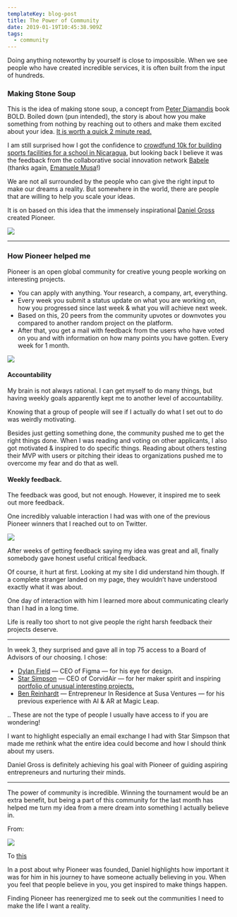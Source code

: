 ```yaml
---
templateKey: blog-post
title: The Power of Community
date: 2019-01-19T10:45:38.909Z
tags:
  - community
---
```


Doing anything noteworthy by yourself is close to impossible. When we see people
who have created incredible services, it is often built from the input of
hundreds.

### Making Stone Soup

This is the idea of making stone soup, a concept from [Peter
Diamandis](https://medium.com/@PeterDiamandis) book BOLD. Boiled down (pun
intended), the story is about how you make something from nothing by reaching
out to others and make them excited about your idea. [It is worth a quick 2
minute read.](https://www.diamandis.com/blog/stone-soup)

I am still surprised how I got the confidence to [crowdfund 10k for building
sports facilities for a school in
Nicaragua](https://www.youtube.com/watch?v=5lpXoREGyEQ), but looking back I
believe it was the feedback from the collaborative social innovation network
[Babele](https://babele.co/) (thanks again, [Emanuele
Musa](https://medium.com/@emanuele.musa)!)

We are not all surrounded by the people who can give the right input to make our
dreams a reality. But somewhere in the world, there are people that are willing
to help you scale your ideas.

It is on based on this idea that the immensely inspirational [Daniel
Gross](https://medium.com/@danielgross) created Pioneer.

![](https://cdn-images-1.medium.com/max/2000/1*Ea9ztl5Xc4ZuZsttiot4_Q.png)

---

### How Pioneer helped me

Pioneer is an open global community for creative young people working on
interesting projects.

- You can apply with anything. Your research, a company, art, everything.
- Every week you submit a status update on what you are working on, how you
  progressed since last week & what you will achieve next week.
- Based on this, 20 peers from the community upvotes or downvotes you compared to
  another random project on the platform.
- After that, you get a mail with feedback from the users who have voted on you
  and with information on how many points you have gotten. Every week for 1 month.

![](https://cdn-images-1.medium.com/max/1600/1*G6gZJOcedCpcz_KQb4sndw.png)

#### Accountability

My brain is not always rational. I can get myself to do many things, but having
weekly goals apparently kept me to another level of accountability.

Knowing that a group of people will see if I actually do what I set out to do
was weirdly motivating.

Besides just getting something done, the community pushed me to get the right
things done. When I was reading and voting on other applicants, I also got
motivated & inspired to do specific things. Reading about others testing their
MVP with users or pitching their ideas to organizations pushed me to overcome my
fear and do that as well.

#### Weekly feedback.

The feedback was good, but not enough. However, it inspired me to seek out more
feedback.

One incredibly valuable interaction I had was with one of the previous Pioneer
winners that I reached out to on Twitter.

![](https://cdn-images-1.medium.com/max/1200/1*6TNtbLIX0S3zUkJY4rZ5_A.png)

After weeks of getting feedback saying my idea was great and all, finally
somebody gave honest useful critical feedback.

Of course, it hurt at first. Looking at my site I did understand him though. If
a complete stranger landed on my page, they wouldn’t have understood exactly
what it was about.

One day of interaction with him I learned more about communicating clearly than
I had in a long time.

Life is really too short to not give people the right harsh feedback their
projects deserve.

---

In week 3, they surprised and gave all in top 75 access to a Board of Advisors
of our choosing. I chose:

- [Dylan Field](https://medium.com/@zoink) — CEO of Figma — for his eye for
  design.
- [Star Simpson](https://medium.com/@starsandrobots) — CEO of CorvidAir — for her
  maker spirit and inspiring [portfolio of unusual interesting
  projects.](http://starsimpson.com/)
- [Ben Reinhardt](https://medium.com/@Ben_Reinhardt) — Entrepreneur In Residence
  at Susa Ventures — for his previous experience with AI & AR at Magic Leap.

.. These are not the type of people I usually have access to if you are
wondering!

I want to highlight especially an email exchange I had with Star Simpson that
made me rethink what the entire idea could become and how I should think about
my users.

Daniel Gross is definitely achieving his goal with Pioneer of guiding aspiring
entrepreneurs and nurturing their minds.

---

The power of community is incredible. Winning the tournament would be an extra
benefit, but being a part of this community for the last month has helped me
turn my idea from a mere dream into something I actually believe in.

From:

![](https://cdn-images-1.medium.com/max/1600/1*ehq2eJ0eiRW8TcjlN2Cdbg.png)

To [this](https://youtu.be/qxTZG8x__Z4)

In a post about why Pioneer was founded, Daniel highlights how important it was
for him in his journey to have someone actually believing in you. When you feel
that people believe in you, you get inspired to make things happen.

Finding Pioneer has reenergized me to seek out the communities I need to make
the life I want a reality.
